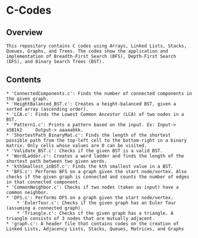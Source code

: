 # C-Codes

## Overview
	This repository contains C codes using Arrays, Linked Lists, Stacks, Queues, Graphs, and Trees. The codes show the application and implementation of Breadth-First Search (BFS), Depth-First Search (DFS), and Binary Search Trees (BST).

## Contents
	* 'ConnectedComponents.c': Finds the number of connected components in the given graph.
 	* 'HeightBalanced_BST.c': Creates a height-balanced BST, given a sorted array (ascending order).
	* 'LCA.c': Finds the Lowest Common Ancestor (LCA) of two nodes in a BST.
 	* 'Pattern1.c': Prints a pattern based on the input. Ex: Input-> a5B1k2		Output-> aaaaabkk.
	* 'ShortestPath_BinaryMat.c': Finds the length of the shortest possible path from the top-left cell to the bottom-right in a binary matrix. Only cells whose values are 0 can be visited.
	* 'Validate_BST.c': Checks if the given BST is a valid BST.
 	* 'WordLadder.c': Creates a word ladder and finds the length of the shortest path between two given words.
	* 'kthSmallest_inBST.c': Finds the kth smallest value in a BST.
 	* 'BFS.c': Performs BFS on a graph given the start node/vertex. Also checks if the given graph is connected and counts the number of edges in that connected component.
  	* 'CommonNeighbor.c': Checks if two nodes (taken as input) have a common neighbor.
   	* 'DFS.c': Performs DFS on a graph given the start node/vertex.
    	* 'EulerTour.c': Checks if the given graph has an Euler Tour (assuming a connected graph).
     	* 'Triangle.c': Checks if the given graph has a triangle. A triangle consists of 3 nodes that are mutually adjacent.
 	* 'graph.c': A header file that contains codes on the creation of Linked Lists, Adjacency Lists, Stacks, Queues, Matrices, and Graphs
  	
